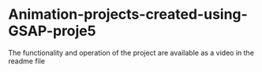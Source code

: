 # Animation-projects-created-using-GSAP-proje5
The functionality and operation of the project are available as a video in the readme file
